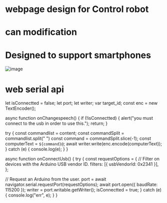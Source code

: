 # webpage design for Control robot 
# can modification
# Designed to support smartphones
![image](https://user-images.githubusercontent.com/107868423/181578862-433c9092-555f-47f3-8f2c-d9cf010da032.png)




# web serial api





let isConnectted = false;
let port;
let writer;
var target_id;
const enc = new TextEncoder();

async function onChangespeech() {
  if (!isConnectted) {
    alert("you must connect to the usb in order to use this.");
    return;
  }
 
  try {
    const commandlist = content;
    const commandSplit = commandlist.split(" ")
    const command = commandSplit.slice(-1);
    const computerText = `${command}@`;
    await writer.write(enc.encode(computerText));
  } catch (e) {
    console.log(e);
  }
}



async function onConnectUsb() {
try {
  const requestOptions = {
    // Filter on devices with the Arduino USB vendor ID.
    filters: [{ usbVendorId: 0x2341 }],
  };

  // Request an Arduino from the user.
  port = await navigator.serial.requestPort(requestOptions);
  await port.open({ baudRate: 115200 });
  writer = port.writable.getWriter();
  isConnectted = true;
} catch (e) {
  console.log("err", e);
}
}

